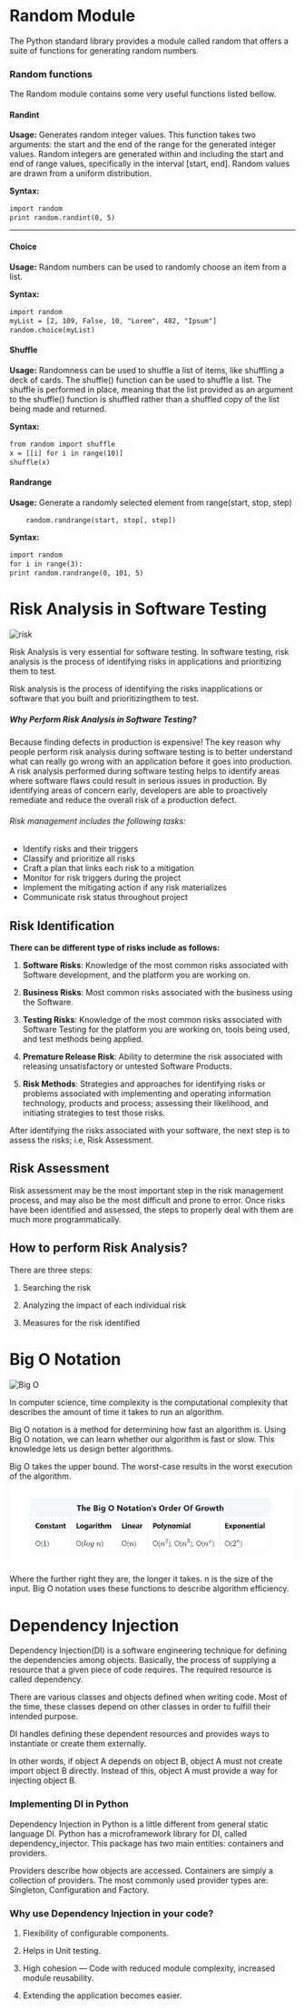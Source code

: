 # Random Module 

The Python standard library provides a module called random that offers a suite of functions for generating random numbers.

### Random functions

The Random module contains some very useful functions listed bellow.

#### Randint

  **Usage:**
      Generates random integer values. This function takes two arguments: the start and the end of the range for the generated integer values. Random integers are generated within and including the start and end of range values, specifically in the interval [start, end]. Random values are drawn from a uniform distribution.

  **Syntax:**
    
    import random
    print random.randint(0, 5)

<hr>

#### Choice

  **Usage:**
      Random numbers can be used to randomly choose an item from a list.

  **Syntax:**
    
    import random
    myList = [2, 109, False, 10, "Lorem", 482, "Ipsum"]
    random.choice(myList)

#### Shuffle

  **Usage:**
      Randomness can be used to shuffle a list of items, like shuffling a deck of cards. The shuffle() function can be used to shuffle a list. The shuffle is performed in place, meaning that the list provided as an argument to the shuffle() function is shuffled rather than a shuffled copy of the list being made and returned.

  **Syntax:**
    
    from random import shuffle
    x = [[i] for i in range(10)]
    shuffle(x)

#### Randrange

  **Usage:**
      Generate a randomly selected element from range(start, stop, step)

        random.randrange(start, stop[, step])

  **Syntax:**
    
    import random
    for i in range(3):
    print random.randrange(0, 101, 5)


# Risk Analysis in Software Testing

![risk](https://d1jnx9ba8s6j9r.cloudfront.net/blog/wp-content/uploads/2019/08/risk-analysis-335x300.jpg)

Risk Analysis is very essential for software testing. In software testing, risk analysis is the process of identifying risks in applications and prioritizing them to test.

Risk analysis is the process of identifying the risks inapplications or software that you built and prioritizingthem to test.

##### Why Perform Risk Analysis in Software Testing?

Because finding defects in production is expensive! The key reason why people perform risk analysis during software testing is to better understand what can really go wrong with an application before it goes into production. A risk analysis performed during software testing helps to identify areas where software flaws could result in serious issues in production. By identifying areas of concern early, developers are able to proactively remediate and reduce the overall risk of a production defect.

###### Risk management includes the following tasks:

* Identify risks and their triggers
* Classify and prioritize all risks
* Craft a plan that links each risk to a mitigation
* Monitor for risk triggers during the project
* Implement the mitigating action if any risk materializes
* Communicate risk status throughout project

## Risk Identification

**There can be different type of risks include as follows:**

1. **Software Risks**: Knowledge of the most common risks associated with Software development, and the platform you are working on.
   
2. **Business Risks**: Most common risks associated with the business using the Software.
   
3. **Testing Risks**: Knowledge of the most common risks associated with Software Testing for the platform you are working on, tools being used, and test methods being applied.
   
4. **Premature Release Risk**: Ability to determine the risk associated with releasing unsatisfactory or untested Software Products.
   
5. **Risk Methods**: Strategies and approaches for identifying risks or problems associated with implementing and operating information technology, products and process; assessing their likelihood, and initiating strategies to test those risks.

After identifying the risks associated with your software, the next step is to assess the risks; i.e, Risk Assessment.

## Risk Assessment

Risk assessment may be the most important step in the risk management process, and may also be the most difficult and prone to error. Once risks have been identified and assessed, the steps to properly deal with them are much more programmatically.

## How to perform Risk Analysis?

There are three steps:

1. Searching the risk

2. Analyzing the impact of each individual risk

3. Measures for the risk identified


# Big O Notation

![Big O](https://encrypted-tbn0.gstatic.com/images?q=tbn%3AANd9GcSIQGtxnaaQWv1caPkTNrvu5Mqt3_uki74OvQ&usqp=CAU)

In computer science, time complexity is the computational complexity that describes the amount of time it takes to run an algorithm.

Big O notation is a method for determining how fast an algorithm is. Using Big O notation, we can learn whether our algorithm is fast or slow. This knowledge lets us design better algorithms.

Big O takes the upper bound. The worst-case results in the worst execution of the algorithm. 

![bigO](/img/big.PNG)

Where the further right they are, the longer it takes. n is the size of the input. Big O notation uses these functions to describe algorithm efficiency.

# Dependency Injection

Dependency Injection(DI) is a software engineering technique for defining the dependencies among objects. Basically, the process of supplying a resource that a given piece of code requires. The required resource is called dependency.

There are various classes and objects defined when writing code. Most of the time, these classes depend on other classes in order to fulfill their intended purpose.

DI handles defining these dependent resources and provides ways to instantiate or create them externally. 

In other words, if object A depends on object B, object A must not create import object B directly. Instead of this, object A must provide a way for injecting object B.

### Implementing DI in Python

Dependency Injection in Python is a little different from general static language DI. Python has a microframework library for DI, called dependency_injector. This package has two main entities: containers and providers.

Providers describe how objects are accessed. Containers are simply a collection of providers. The most commonly used provider types are: Singleton, Configuration and Factory.


### Why use Dependency Injection in your code?

1. Flexibility of configurable components.

2. Helps in Unit testing.

3. High cohesion — Code with reduced module complexity, increased module reusability.

4. Extending the application becomes easier.







